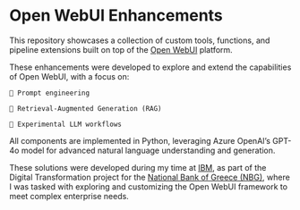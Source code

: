 # Open WebUI Enhancements

This repository showcases a collection of custom tools, functions, and pipeline extensions built on top of the [Open WebUI](https://github.com/open-webui/open-webui) platform. 

These enhancements were developed to explore and extend the capabilities of Open WebUI, with a focus on:

    🧠 Prompt engineering

    🔎 Retrieval-Augmented Generation (RAG)

    🧪 Experimental LLM workflows

All components are implemented in Python, leveraging Azure OpenAI’s GPT-4o model for advanced natural language understanding and generation.

These solutions were developed during my time at [IBM](https://www.ibm.com), as part of the Digital Transformation project for the [National Bank of Greece (NBG)](https://www.nbg.gr/en/), where I was tasked with exploring and customizing the Open WebUI framework to meet complex enterprise needs.
